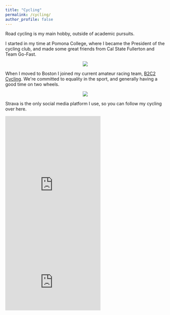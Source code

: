 ```yaml
---
title: "Cycling"
permalink: /cycling/
author_profile: false
---
```


Road cycling is my main hobby, outside of academic pursuits.

I started in my time at Pomona College, where I became the President of the cycling club, and made some great friends from Cal State Fullerton and Team Go-Fast.

<p align="center">

<img src="../files/cycling/" />

</p>

When I moved to Boston I joined my current amateur racing team, [B2C2 Cycling](?).
We're committed to equality in the sport, and generally having a good time on two wheels.

<p align="center">

<img src="../files/cycling/" />

</p>

Strava is the only social media platform I use, so you can follow my cycling over here.

<p align="center">

<div class="box">
  <iframe height='454' width='300' frameborder='0' allowtransparency='true' scrolling='no' src='https://www.strava.com/athletes/7741397/latest-rides/b07ae5dcfcb65768a929e80a30b9b7c3844bf916'></iframe>
</div>

<div class="box">
  <iframe height='160' width='300' frameborder='0' allowtransparency='true' scrolling='no' src='https://www.strava.com/athletes/7741397/activity-summary/b07ae5dcfcb65768a929e80a30b9b7c3844bf916'></iframe>
</div>

</p>
